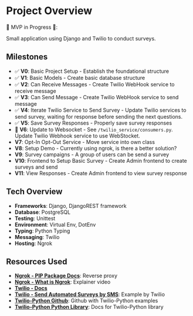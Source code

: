 # Project Overview 

🚧 MVP in Progress 🚧:

Small application using Django and Twilio to conduct surveys.

## Milestones
- ✅ **V0**: Basic Project Setup - Establish the foundational structure
- ✅ **V1**: Basic Models - Create basic database structure
- ✅ **V2**: Can Receive Messages - Create Twilio WebHook service to receive message
- ✅ **V3**: Can Send Message - Create Twilio WebHook service to send message
- ✅ **V4**: Iterate Twilio Service to Send Survey - Update Twilio services to send survey, waiting for response before sending the next questions.
- ✅ **V5**: Save Survey Responses - Properly save survey responses
- 🔨 **V6**: Update to Websocket - See `/twilio_service/consumers.py`. Update Twilio Webhook service to use WebStocket.
- **V7**: Opt-In Opt-Out Service - Move service into own class
- **V8**: Setup Demo - Currently using ngrok, is there a better solution?
- **V9**: Survey campaigns - A group of users can be send a survey
- **V10**: Frontend to Setup Basic Survey - Create Admin frontend to create surveys and send
- **V11**: View Responses - Create Admin frontend to view survey response

## Tech Overview 
- **Frameworks**: Django, DjangoREST framework
- **Database**: PostgreSQL
- **Testing**: Unittest
- **Environment**: Virtual Env, DotEnv
- **Typing**: Python Typing
- **Messaging**: Twilio
- **Hosting**: Ngrok

## Resources Used 
- **[Ngrok - PIP Package Docs](https://pypi.org/project/ngrok/)**:  Reverse proxy 
- **[Ngrok - What is Ngrok](https://www.youtube.com/watch?v=UaxqJUXqvro&t=54s)**: Explainer video
- **[Twilio - Docs](https://www.twilio.com/docs/messaging)**
- **[Twilio - Send Automated Surveys by SMS](https://www.twilio.com/en-us/blog/send-automated-surveys-sms-python-twilio)**: Example by Twilio
- **[Twilio-Python Github](https://github.com/twilio/twilio-python?tab=readme-ov-file)**: Github with Twilio-Python examples
- **[Twilio-Python Python Library](https://twilio.com/docs/libraries/reference/twilio-python/)**: Docs for Twilio-Python library
